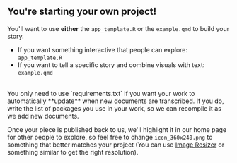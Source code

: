 ## You're starting your own project!

You'll want to use **either** the `app_template.R` or the `example.qmd` to build your story.
+ If you want something interactive that people can explore: `app_template.R`
+ If you want to tell a specific story and combine visuals with text: `example.qmd`
<br>
You only need to use `requirements.txt` if you want your work to automatically **update** when new documents are transcribed. If you do, write the list of packages you use in your work, so we can recompile it as we add new documents.
<br> 

Once your piece is published back to us, we'll highlight it in our home page for other people to explore, so feel free to change 
`icon_360x240.png` to something that better matches your project (You can use [Image Resizer](https://imageresizer.com/) or something similar to get the right resolution).
